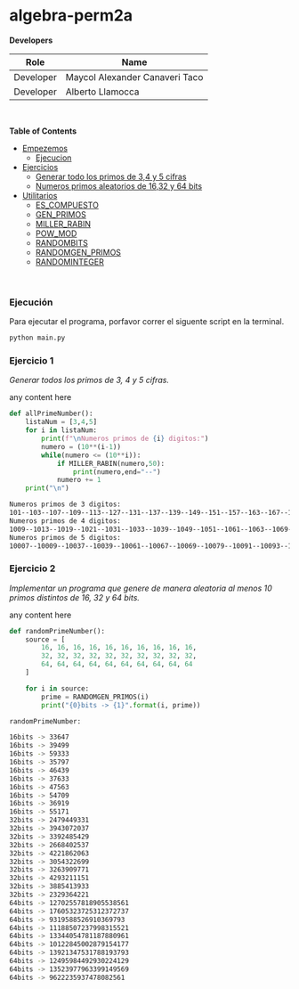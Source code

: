 # algebra-perm2a

**Developers**

| Role      | Name |
| ----------- | ----------- |
| Developer   | Maycol Alexander Canaveri Taco |
| Developer   | Alberto Llamocca |

<br>

**Table of Contents**

- [Empezemos]()
  - [Ejecucion](#ejecución)
- [Ejercicios]()
  - [Generar todo los primos de 3,4 y 5 cifras](#ejercicio-1)
  - [Numeros primos aleatorios de 16,32 y 64 bits](#ejercicio-2)
- [Utilitarios]()
  - [ES_COMPUESTO](./docs/ES_COMPUESTO.md)
  - [GEN_PRIMOS](./docs/GEN_PRIMOS.md)
  - [MILLER_RABIN](./docs/MILLER_RABIN.md)
  - [POW_MOD](./docs/POW_MOD.md)
  - [RANDOMBITS](./docs/RANDOMBITS.md)
  - [RANDOMGEN_PRIMOS](./docs/RANDOMGEN_PRIMOS.md)
  - [RANDOMINTEGER](./docs/RANDOMINTEGER.md)

<br>

### Ejecución

Para ejecutar el programa, porfavor correr el siguente script en la terminal.

```bash
python main.py
```
### Ejercicio 1
*Generar todos los primos de 3, 4 y 5 cifras.*

any content here

```py
def allPrimeNumber():
    listaNum = [3,4,5]
    for i in listaNum:
        print(f"\nNumeros primos de {i} digitos:")
        numero = (10**(i-1))
        while(numero <= (10**i)):
            if MILLER_RABIN(numero,50):
                print(numero,end="--")
            numero += 1
    print("\n")
```
```bash
Numeros primos de 3 digitos:
101--103--107--109--113--127--131--137--139--149--151--157--163--167--173--179--181--191--193--197--199--211--223--227--229--233--239--241--251--257--263--269--271--277--281--283--293--307--311--313--317--331--337--347--349--353--359--367--373--379--383--389--397--401--409--419--421--431--...--997
Numeros primos de 4 digitos:
1009--1013--1019--1021--1031--1033--1039--1049--1051--1061--1063--1069--1087--1091--1093--1097--1103--1109--1117--1123--1129--1151--1153--1163--1171--1181--1187--1193--1201--1213--1217--1223--1229--1231--1237--1249--1259--1277--1279--1283--1289--1291--1297--1301--1303--1307--1319--1321--...--9973
Numeros primos de 5 digitos:
10007--10009--10037--10039--10061--10067--10069--10079--10091--10093--10099--10103--10111--10133--10139--10141--10151--10159--10163--10169--10177--10181--10193--10211--10223--10243--10247--10253--10259--10267--10271--10273--10289--10301--10303--10313--10321--10331--10333--10337--10343--...--99991
```

### Ejercicio 2
*Implementar un programa que genere de manera aleatoria al menos 10 primos distintos de 16, 32 y 64 bits.*

any content here

```python
def randomPrimeNumber():
    source = [ 
        16, 16, 16, 16, 16, 16, 16, 16, 16, 16,
        32, 32, 32, 32, 32, 32, 32, 32, 32, 32,
        64, 64, 64, 64, 64, 64, 64, 64, 64, 64
    ]

    for i in source:
        prime = RANDOMGEN_PRIMOS(i)
        print("{0}bits -> {1}".format(i, prime))
```
```bash
randomPrimeNumber:

16bits -> 33647
16bits -> 39499
16bits -> 59333
16bits -> 35797
16bits -> 46439
16bits -> 37633
16bits -> 47563
16bits -> 54709
16bits -> 36919
16bits -> 55171
32bits -> 2479449331
32bits -> 3943072037
32bits -> 3392485429
32bits -> 2668402537
32bits -> 4221862063
32bits -> 3054322699
32bits -> 3263909771
32bits -> 4293211151
32bits -> 3885413933
32bits -> 2329364221
64bits -> 12702557818905538561
64bits -> 17605323725312372737
64bits -> 9319588526910369793
64bits -> 11188507237998315521
64bits -> 13344054781187880961
64bits -> 10122845002879154177
64bits -> 13921347531788193793
64bits -> 12495984492930224129
64bits -> 13523977963399149569
64bits -> 9622235937478082561
```
